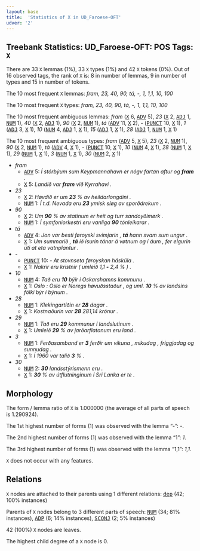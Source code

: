 ```yaml
---
layout: base
title:  'Statistics of X in UD_Faroese-OFT'
udver: '2'
---
```


## Treebank Statistics: UD_Faroese-OFT: POS Tags: `X`

There are 33 `X` lemmas (1%), 33 `X` types (1%) and 42 `X` tokens (0%).
Out of 16 observed tags, the rank of `X` is: 8 in number of lemmas, 9 in number of types and 15 in number of tokens.

The 10 most frequent `X` lemmas: <em>fram, 23, 40, 90, tá, -, 1, 1,1, 10, 100</em>

The 10 most frequent `X` types:  <em>fram, 23, 40, 90, tá, -, 1, 1,1, 10, 100</em>

The 10 most frequent ambiguous lemmas: <em>fram</em> (<tt><a href="fo_oft-pos-X.html">X</a></tt> 6, <tt><a href="fo_oft-pos-ADV.html">ADV</a></tt> 5), <em>23</em> (<tt><a href="fo_oft-pos-X.html">X</a></tt> 2, <tt><a href="fo_oft-pos-ADJ.html">ADJ</a></tt> 1, <tt><a href="fo_oft-pos-NUM.html">NUM</a></tt> 1), <em>40</em> (<tt><a href="fo_oft-pos-X.html">X</a></tt> 2, <tt><a href="fo_oft-pos-ADJ.html">ADJ</a></tt> 1), <em>90</em> (<tt><a href="fo_oft-pos-X.html">X</a></tt> 2, <tt><a href="fo_oft-pos-NUM.html">NUM</a></tt> 1), <em>tá</em> (<tt><a href="fo_oft-pos-ADV.html">ADV</a></tt> 11, <tt><a href="fo_oft-pos-X.html">X</a></tt> 2), <em>-</em> (<tt><a href="fo_oft-pos-PUNCT.html">PUNCT</a></tt> 10, <tt><a href="fo_oft-pos-X.html">X</a></tt> 1), <em>1</em> (<tt><a href="fo_oft-pos-ADJ.html">ADJ</a></tt> 3, <tt><a href="fo_oft-pos-X.html">X</a></tt> 1), <em>10</em> (<tt><a href="fo_oft-pos-NUM.html">NUM</a></tt> 4, <tt><a href="fo_oft-pos-ADJ.html">ADJ</a></tt> 1, <tt><a href="fo_oft-pos-X.html">X</a></tt> 1), <em>15</em> (<tt><a href="fo_oft-pos-ADJ.html">ADJ</a></tt> 1, <tt><a href="fo_oft-pos-X.html">X</a></tt> 1), <em>28</em> (<tt><a href="fo_oft-pos-ADJ.html">ADJ</a></tt> 1, <tt><a href="fo_oft-pos-NUM.html">NUM</a></tt> 1, <tt><a href="fo_oft-pos-X.html">X</a></tt> 1)

The 10 most frequent ambiguous types:  <em>fram</em> (<tt><a href="fo_oft-pos-ADV.html">ADV</a></tt> 5, <tt><a href="fo_oft-pos-X.html">X</a></tt> 5), <em>23</em> (<tt><a href="fo_oft-pos-X.html">X</a></tt> 2, <tt><a href="fo_oft-pos-NUM.html">NUM</a></tt> 1), <em>90</em> (<tt><a href="fo_oft-pos-X.html">X</a></tt> 2, <tt><a href="fo_oft-pos-NUM.html">NUM</a></tt> 1), <em>tá</em> (<tt><a href="fo_oft-pos-ADV.html">ADV</a></tt> 4, <tt><a href="fo_oft-pos-X.html">X</a></tt> 1), <em>-</em> (<tt><a href="fo_oft-pos-PUNCT.html">PUNCT</a></tt> 10, <tt><a href="fo_oft-pos-X.html">X</a></tt> 1), <em>10</em> (<tt><a href="fo_oft-pos-NUM.html">NUM</a></tt> 4, <tt><a href="fo_oft-pos-X.html">X</a></tt> 1), <em>28</em> (<tt><a href="fo_oft-pos-NUM.html">NUM</a></tt> 1, <tt><a href="fo_oft-pos-X.html">X</a></tt> 1), <em>29</em> (<tt><a href="fo_oft-pos-NUM.html">NUM</a></tt> 1, <tt><a href="fo_oft-pos-X.html">X</a></tt> 1), <em>3</em> (<tt><a href="fo_oft-pos-NUM.html">NUM</a></tt> 1, <tt><a href="fo_oft-pos-X.html">X</a></tt> 1), <em>30</em> (<tt><a href="fo_oft-pos-NUM.html">NUM</a></tt> 2, <tt><a href="fo_oft-pos-X.html">X</a></tt> 1)


* <em>fram</em>
  * <tt><a href="fo_oft-pos-ADV.html">ADV</a></tt> 5: <em>Í stórbýum sum Keypmannahavn er nógv fartan aftur og <b>fram</b> .</em>
  * <tt><a href="fo_oft-pos-X.html">X</a></tt> 5: <em>Landið var <b>fram</b> við Kyrrahavi .</em>
* <em>23</em>
  * <tt><a href="fo_oft-pos-X.html">X</a></tt> 2: <em>Høvdið er um <b>23</b> % av heildarlongdini .</em>
  * <tt><a href="fo_oft-pos-NUM.html">NUM</a></tt> 1: <em>Í t.d. Nevada eru <b>23</b> ymisk sløg av sporðdrekum .</em>
* <em>90</em>
  * <tt><a href="fo_oft-pos-X.html">X</a></tt> 2: <em>Um <b>90</b> % av statinum er heit og turr sandoyðimørk .</em>
  * <tt><a href="fo_oft-pos-NUM.html">NUM</a></tt> 1: <em>Í symfoniorkestri eru vanliga <b>90</b> tónleikarar .</em>
* <em>tá</em>
  * <tt><a href="fo_oft-pos-ADV.html">ADV</a></tt> 4: <em>Jon var besti føroyski svimjarin , <b>tá</b> hann svam sum ungur .</em>
  * <tt><a href="fo_oft-pos-X.html">X</a></tt> 1: <em>Um summarið , <b>tá</b> ið ísurin tánar á vøtnum og í áum , fer elgurin úti at eta vatnplantur .</em>
* <em>-</em>
  * <tt><a href="fo_oft-pos-PUNCT.html">PUNCT</a></tt> 10: <em><b>-</b> At stovnseta føroyskan háskúla .</em>
  * <tt><a href="fo_oft-pos-X.html">X</a></tt> 1: <em>Nakrir eru kristnir ( umleið 1,1 <b>-</b> 2,4 % ) .</em>
* <em>10</em>
  * <tt><a href="fo_oft-pos-NUM.html">NUM</a></tt> 4: <em>Tað eru <b>10</b> býir í Oskarshamns kommunu .</em>
  * <tt><a href="fo_oft-pos-X.html">X</a></tt> 1: <em>Oslo : Oslo er Noregs høvuðsstaður , og uml. <b>10</b> % av landsins fólki býr í býnum .</em>
* <em>28</em>
  * <tt><a href="fo_oft-pos-NUM.html">NUM</a></tt> 1: <em>Klekingartíðin er <b>28</b> dagar .</em>
  * <tt><a href="fo_oft-pos-X.html">X</a></tt> 1: <em>Kostnaðurin var <b>28</b> 281,14 krónur .</em>
* <em>29</em>
  * <tt><a href="fo_oft-pos-NUM.html">NUM</a></tt> 1: <em>Tað eru <b>29</b> kommunur í landslutinum .</em>
  * <tt><a href="fo_oft-pos-X.html">X</a></tt> 1: <em>Umleið <b>29</b> % av jarðarflatanum eru land .</em>
* <em>3</em>
  * <tt><a href="fo_oft-pos-NUM.html">NUM</a></tt> 1: <em>Ferðasamband er <b>3</b> ferðir um vikuna , mikudag , fríggjadag og sunnudag .</em>
  * <tt><a href="fo_oft-pos-X.html">X</a></tt> 1: <em>Í 1960 var talið <b>3</b> % .</em>
* <em>30</em>
  * <tt><a href="fo_oft-pos-NUM.html">NUM</a></tt> 2: <em><b>30</b> landsstýrismenn eru .</em>
  * <tt><a href="fo_oft-pos-X.html">X</a></tt> 1: <em><b>30</b> % av útflutninginum í Sri Lanka er te .</em>

## Morphology

The form / lemma ratio of `X` is 1.000000 (the average of all parts of speech is 1.290924).

The 1st highest number of forms (1) was observed with the lemma “-”: <em>-</em>.

The 2nd highest number of forms (1) was observed with the lemma “1”: <em>1</em>.

The 3rd highest number of forms (1) was observed with the lemma “1,1”: <em>1,1</em>.

`X` does not occur with any features.


## Relations

`X` nodes are attached to their parents using 1 different relations: <tt><a href="fo_oft-dep-dep.html">dep</a></tt> (42; 100% instances)

Parents of `X` nodes belong to 3 different parts of speech: <tt><a href="fo_oft-pos-NUM.html">NUM</a></tt> (34; 81% instances), <tt><a href="fo_oft-pos-ADP.html">ADP</a></tt> (6; 14% instances), <tt><a href="fo_oft-pos-SCONJ.html">SCONJ</a></tt> (2; 5% instances)

42 (100%) `X` nodes are leaves.

The highest child degree of a `X` node is 0.

